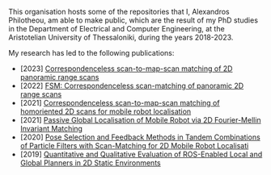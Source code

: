 This organisation hosts some of the repositories that I, Alexandros Philotheou, am able to make public, which are the result of my PhD studies in the Department of Electrical and Computer Engineering, at the Aristotelian University of Thessaloniki, during the years 2018-2023.

My research has led to the following publications:
- [2023] [Correspondenceless scan-to-map-scan matching of 2D panoramic range scans](https://www.sciencedirect.com/science/article/pii/S2590005623000139)
- [2022] [FSM: Correspondenceless scan-matching of panoramic 2D range scans](https://ieeexplore.ieee.org/abstract/document/9981228)
- [2021] [Correspondenceless scan-to-map-scan matching of homoriented 2D scans for mobile robot localisation](https://www.sciencedirect.com/science/article/pii/S0921889021002323)
- [2021] [Passive Global Localisation of Mobile Robot via 2D Fourier-Mellin Invariant Matching](https://link.springer.com/article/10.1007/s10846-021-01535-7)
- [2020] [Pose Selection and Feedback Methods in Tandem Combinations of Particle Filters with Scan-Matching for 2D Mobile Robot Localisati](https://link.springer.com/article/10.1007/s10846-020-01253-6)
- [2019] [Quantitative and Qualitative Evaluation of ROS-Enabled Local and Global Planners in 2D Static Environments](https://link.springer.com/article/10.1007/s10846-019-01086-y)

